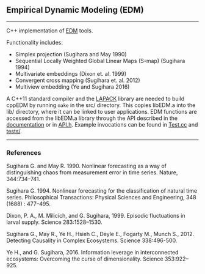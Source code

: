 ## Empirical Dynamic Modeling (EDM)
---
C++ implementation of [EDM](http://deepeco.ucsd.edu/nonlinear-dynamics-research/edm/) tools.

Functionality includes:
* Simplex projection (Sugihara and May 1990)
* Sequential Locally Weighted Global Linear Maps (S-map) (Sugihara 1994)
* Multivariate embeddings (Dixon et. al. 1999)
* Convergent cross mapping (Sugihara et. al. 2012)
* Multiview embedding (Ye and Sugihara 2016)

A C++11 standard compiler and the [LAPACK](http://www.netlib.org/lapack/explore-html/index.html) library are needed to build cppEDM by running `make` in the src/ directory.  This copies libEDM.a into the lib/ directory, where it can be linked to user applications.  EDM functions are accessed from the libEDM.a library through the API described in the [documentation](doc/cppEDM.pdf) or in [API.h](src/API.h).  Example invocations can be found in [Test.cc](etc/Test.cc) and [tests/](tests/).

---
### References
Sugihara G. and May R. 1990.  Nonlinear forecasting as a way of distinguishing 
chaos from measurement error in time series. Nature, 344:734–741.

Sugihara G. 1994. Nonlinear forecasting for the classification of natural 
time series. Philosophical Transactions: Physical Sciences and 
Engineering, 348 (1688) : 477–495.

Dixon, P. A., M. Milicich, and G. Sugihara, 1999. Episodic fluctuations in larval supply. Science 283:1528–1530.

Sugihara G., May R., Ye H., Hsieh C., Deyle E., Fogarty M., Munch S., 2012.
Detecting Causality in Complex Ecosystems. Science 338:496-500.

Ye H., and G. Sugihara, 2016. Information leverage in interconnected 
ecosystems: Overcoming the curse of dimensionality. Science 353:922–925.
